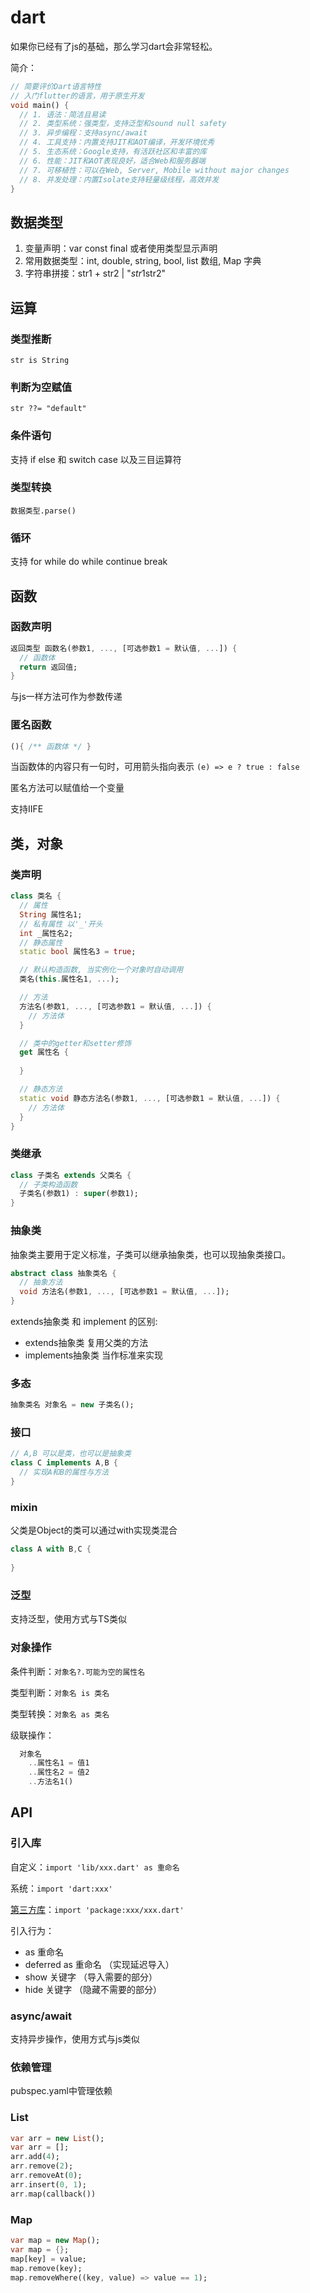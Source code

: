 # dart

如果你已经有了js的基础，那么学习dart会非常轻松。

简介：

```dart
// 简要评价Dart语言特性
// 入门flutter的语言，用于原生开发
void main() {
  // 1. 语法：简洁且易读
  // 2. 类型系统：强类型，支持泛型和sound null safety
  // 3. 异步编程：支持async/await
  // 4. 工具支持：内置支持JIT和AOT编译，开发环境优秀
  // 5. 生态系统：Google支持，有活跃社区和丰富的库
  // 6. 性能：JIT和AOT表现良好，适合Web和服务器端
  // 7. 可移植性：可以在Web, Server, Mobile without major changes
  // 8. 并发处理：内置Isolate支持轻量级线程，高效并发
}
```

## 数据类型

1. 变量声明：var const final 或者使用类型显示声明
2. 常用数据类型：int, double, string, bool, list 数组, Map 字典
3. 字符串拼接：str1 + str2 | "$str1$str2"

## 运算

### 类型推断

`str is String`

### 判断为空赋值

`str ??= "default"`

### 条件语句

支持 if else 和 switch case 以及三目运算符

### 类型转换

`数据类型.parse()`

### 循环

支持 for while do while continue break

## 函数

### 函数声明

```dart
返回类型 函数名(参数1, ..., [可选参数1 = 默认值, ...]) {
  // 函数体
  return 返回值;
}
```

与js一样方法可作为参数传递

### 匿名函数

```dart
(){ /** 函数体 */ }
```

当函数体的内容只有一句时，可用箭头指向表示 `(e) => e ? true : false`

匿名方法可以赋值给一个变量

支持IIFE

## 类，对象

### 类声明

```dart
class 类名 {
  // 属性
  String 属性名1;
  // 私有属性 以'_'开头
  int _属性名2;
  // 静态属性
  static bool 属性名3 = true;

  // 默认构造函数, 当实例化一个对象时自动调用
  类名(this.属性名1, ...);

  // 方法
  方法名(参数1, ..., [可选参数1 = 默认值, ...]) {
    // 方法体
  }

  // 类中的getter和setter修饰
  get 属性名 {
    
  }

  // 静态方法
  static void 静态方法名(参数1, ..., [可选参数1 = 默认值, ...]) {
    // 方法体
  }
}
```

### 类继承

```dart
class 子类名 extends 父类名 {
  // 子类构造函数
  子类名(参数1) : super(参数1);
}
```

### 抽象类

抽象类主要用于定义标准，子类可以继承抽象类，也可以现抽象类接口。

```dart
abstract class 抽象类名 {
  // 抽象方法
  void 方法名(参数1, ..., [可选参数1 = 默认值, ...]);
}
```

extends抽象类 和 implement 的区别:

- extends抽象类 复用父类的方法
- implements抽象类 当作标准来实现

### 多态

```dart
抽象类名 对象名 = new 子类名();
```

### 接口

```dart
// A,B 可以是类，也可以是抽象类
class C implements A,B {
  // 实现A和B的属性与方法
}
```

### mixin

父类是Object的类可以通过with实现类混合

```dart
class A with B,C {
  
}
```

### 泛型

支持泛型，使用方式与TS类似

### 对象操作

条件判断：`对象名?.可能为空的属性名`

类型判断：`对象名 is 类名`

类型转换：`对象名 as 类名`
  
级联操作：

```dart
  对象名
    ..属性名1 = 值1
    ..属性名2 = 值2
    ..方法名1()
```

## API

### 引入库

自定义：`import 'lib/xxx.dart' as 重命名`

系统：`import 'dart:xxx'`

[第三方库](https://pub.dev/packages)：`import 'package:xxx/xxx.dart'`

引入行为：

- as 重命名
- deferred as 重命名 （实现延迟导入）
- show 关键字 （导入需要的部分）
- hide 关键字 （隐藏不需要的部分）

### async/await

支持异步操作，使用方式与js类似

### 依赖管理

pubspec.yaml中管理依赖

### List

```dart
var arr = new List();
var arr = [];
arr.add(4);
arr.remove(2);
arr.removeAt(0);
arr.insert(0, 1);
arr.map(callback())
```

### Map

```dart
var map = new Map();
var map = {};
map[key] = value;
map.remove(key);
map.removeWhere((key, value) => value == 1);
```